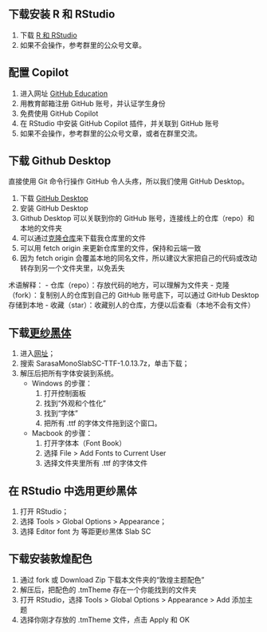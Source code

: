 ## 下载安装 R 和 RStudio

1.  下载 [R 和 RStudio](https://posit.co/download/rstudio-desktop/)
2.  如果不会操作，参考群里的公众号文章。

## 配置 Copilot

1.  进入网址 [GitHub Education](https://education.github.com/pack)
2.  用教育邮箱注册 GitHub 账号，并认证学生身份
3.  免费使用 GitHub Copilot
4.  在 RStudio 中安装 GitHub Copilot 插件，并关联到 GitHub 账号
5.  如果不会操作，参考群里的公众号文章，或者在群里交流。

## 下载 Github Desktop

直接使用 Git 命令行操作 GitHub 令人头疼，所以我们使用 GitHub Desktop。

1.  下载 [GitHub Desktop](https://desktop.github.com/)
2.  安装 GitHub Desktop
3.  Github Desktop 可以关联到你的 GitHub 账号，连接线上的仓库（repo）和本地的文件夹
4.  可以通过[克隆仓库](https://docs.github.com/cn/desktop)来下载我仓库里的文件
5.  可以用 fetch origin 来更新仓库里的文件，保持和云端一致
6.  因为 fetch origin 会覆盖本地的同名文件，所以建议大家把自己的代码或改动转存到另一个文件夹里，以免丢失

术语解释： - 仓库（repo）：存放代码的地方，可以理解为文件夹 - 克隆（fork）：复制别人的仓库到自己的 GitHub 账号底下，可以通过 GitHub Desktop 存储到本地 - 收藏（star）：收藏别人的仓库，方便以后查看（本地不会有文件）

## 下载[更纱黑体](https://mirror.nju.edu.cn/github-release/be5invis/Sarasa-Gothic/LatestRelease/)

1.  进入[网址](https://mirror.nju.edu.cn/github-release/be5invis/Sarasa-Gothic/LatestRelease/)；
2.  搜索 SarasaMonoSlabSC-TTF-1.0.13.7z，单击下载；
3.  解压后把所有字体安装到系统。
    -   Windows 的步骤：
        1.  打开控制面板
        2.  找到“外观和个性化”
        3.  找到“字体”
        4.  把所有 .ttf 的字体文件拖到这个窗口。
    -   Macbook 的步骤：
        1.  打开字体本（Font Book）
        2.  选择 File \> Add Fonts to Current User
        3.  选择文件夹里所有 .ttf 的字体文件

## 在 RStudio 中选用更纱黑体

1.  打开 RStudio；
2.  选择 Tools \> Global Options \> Appearance；
3.  选择 Editor font 为 等距更纱黑体 Slab SC

## 下载安装敦煌配色

1.  通过 fork 或 Download Zip 下载本文件夹的“敦煌主题配色”
2.  解压后，把配色的 .tmTheme 存在一个你能找到的文件夹
3.  打开 RStudio，选择 Tools \> Global Options \> Appearance \> Add 添加主题
4.  选择你刚才存放的 .tmTheme 文件，点击 Apply 和 OK
